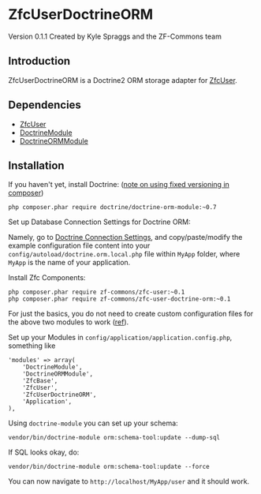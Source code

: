 ZfcUserDoctrineORM
==================
Version 0.1.1 Created by Kyle Spraggs and the ZF-Commons team

Introduction
------------
ZfcUserDoctrineORM is a Doctrine2 ORM storage adapter for [ZfcUser](https://github.com/ZF-Commons/ZfcUser).

Dependencies
------------

- [ZfcUser](https://github.com/ZF-Commons/ZfcUser)
- [DoctrineModule](https://github.com/doctrine/DoctrineModule)
- [DoctrineORMModule](https://github.com/doctrine/DoctrineORMModule)

Installation
------------
If you haven't yet, install Doctrine: ([note on using fixed versioning in composer][4])

    php composer.phar require doctrine/doctrine-orm-module:~0.7

Set up Database Connection Settings for Doctrine ORM:

Namely, go to [Doctrine Connection Settings][5], and copy/paste/modify the example configuration file content into your `config/autoload/doctrine.orm.local.php` file within `MyApp` folder, where `MyApp` is the name of your application.  

Install Zfc Components:

    php composer.phar require zf-commons/zfc-user:~0.1
    php composer.phar require zf-commons/zfc-user-doctrine-orm:~0.1

For just the basics, you do not need to create custom configuration files for the above two modules to work ([ref][6]).

Set up your Modules in `config/application/application.config.php`, something like

    'modules' => array(
        'DoctrineModule',
        'DoctrineORMModule',
        'ZfcBase',
        'ZfcUser',
        'ZfcUserDoctrineORM',
        'Application',
    ),

Using `doctrine-module` you can set up your schema:

    vendor/bin/doctrine-module orm:schema-tool:update --dump-sql

If SQL looks okay, do: 

    vendor/bin/doctrine-module orm:schema-tool:update --force

You can now navigate to `http://localhost/MyApp/user` and it should work.

  [4]: http://stackoverflow.com/a/14816988/2883328 "composer versioning"
  [5]: https://github.com/doctrine/DoctrineORMModule#connection-settings
  [6]: http://stackoverflow.com/a/14781304/2883328

